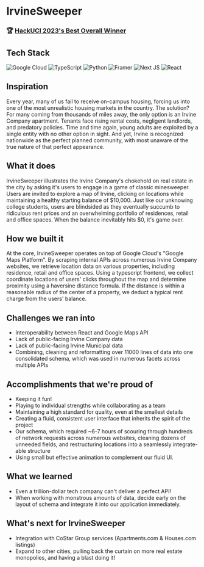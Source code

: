 # IrvineSweeper

### :trophy: [HackUCI 2023's Best Overall Winner](https://devpost.com/software/irvinesweeper)

## Tech Stack
![Google Cloud](https://img.shields.io/badge/GoogleCloud-%234285F4.svg?style=for-the-badge&logo=google-cloud&logoColor=white)
![TypeScript](https://img.shields.io/badge/typescript-%23007ACC.svg?style=for-the-badge&logo=typescript&logoColor=white)
![Python](https://img.shields.io/badge/python-3670A0?style=for-the-badge&logo=python&logoColor=ffdd54)
![Framer](https://img.shields.io/badge/Framer-black?style=for-the-badge&logo=framer&logoColor=blue)
![Next JS](https://img.shields.io/badge/Next-black?style=for-the-badge&logo=next.js&logoColor=white)
![React](https://img.shields.io/badge/react-%2320232a.svg?style=for-the-badge&logo=react&logoColor=%2361DAFB)

## Inspiration

Every year, many of us fail to receive on-campus housing, forcing us into one of the most unrealistic housing markets in the country. The solution? For many coming from thousands of miles away, the only option is an Irvine Company apartment. Tenants face rising rental costs, negligent landlords, and predatory policies. Time and time again, young adults are exploited by a single entity with no other option in sight. And yet, Irvine is recognized nationwide as the perfect planned community, with most unaware of the true nature of that perfect appearance.

## What it does

IrvineSweeper illustrates the Irvine Company's chokehold on real estate in the city by asking it's users to engage in a game of classic minesweeper. Users are invited to explore a map of Irvine, clicking on locations while maintaining a healthy starting balance of $10,000. Just like our unknowing college students, users are blindsided as they eventually succumb to ridiculous rent prices and an overwhelming portfolio of residences, retail and office spaces. When the balance inevitably hits $0, it's game over.

## How we built it

At the core, IrvineSweeper operates on top of Google Cloud's "Google Maps Platform". By scraping internal APIs across numerous Irvine Company websites, we retrieve location data on various properties, including residence, retail and office spaces. Using a typescript frontend, we collect coordinate locations of users' clicks throughout the map and determine proximity using a haversine distance formula. If the distance is within a reasonable radius of the center of a property, we deduct a typical rent charge from the users' balance.

## Challenges we ran into
- Interoperability between React and Google Maps API
- Lack of public-facing Irvine Company data
- Lack of public-facing Irvine Municipal data
- Combining, cleaning and reformatting over 11000 lines of data into one consolidated schema, which was used in numerous facets across multiple APIs

## Accomplishments that we're proud of
- Keeping it fun!
- Playing to individual strengths while collaborating as a team
- Maintaining a high standard for quality, even at the smallest details
- Creating a fluid, consistent user interface that inherits the spirit of the project
- Our schema, which required ~6-7 hours of scouring through hundreds of network requests across numerous websites, cleaning dozens of unneeded fields, and restructuring locations into a seamlessly integrate-able structure
- Using small but effective animation to complement our fluid UI.

## What we learned
- Even a trillion-dollar tech company can't deliver a perfect API!
- When working with monstrous amounts of data, decide early on the layout of schema and integrate it into our application immediately.


## What's next for IrvineSweeper
- Integration with CoStar Group services (Apartments.com & Houses.com listings)
- Expand to other cities, pulling back the curtain on more real estate monopolies, and having a blast doing it!
